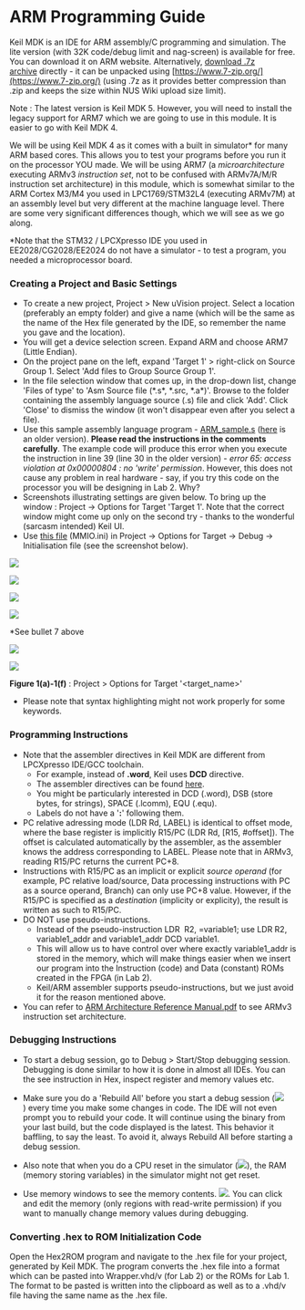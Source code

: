 # ARM Programming Guide

Keil MDK is an IDE for ARM assembly/C programming and simulation. The lite version (with 32K code/debug limit and nag-screen) is available for free. You can download it on ARM website. Alternatively, [download .7z archive](Keil.7z) directly - it can be unpacked using [https://www.7-zip.org/](https://www.7-zip.org/) (using .7z as it provides better compression than .zip and keeps the size within NUS Wiki upload size limit).

Note : The latest version is Keil MDK 5. However, you will need to install the legacy support for ARM7 which we are going to use in this module. It is easier to go with Keil MDK 4.

We will be using Keil MDK 4 as it comes with a built in simulator\* for many ARM based cores. This allows you to test your programs before you run it on the processor YOU made. We will be using ARM7 (a _microarchitecture_ executing ARMv3 _instruction set_, not to be confused with ARMv7A/M/R instruction set architecture) in this module, which is somewhat similar to the ARM Cortex M3/M4 you used in LPC1769/STM32L4 (executing ARMv7M) at an assembly level but very different at the machine language level. There are some very significant differences though, which we will see as we go along.

\*Note that the STM32 / LPCXpresso IDE you used in EE2028/CG2028/EE2024 do not have a simulator - to test a program, you needed a microprocessor board.

### Creating a Project and Basic Settings

*   To create a new project, Project > New uVision project. Select a location (preferably an empty folder) and give a name (which will be the same as the name of the Hex file generated by the IDE, so remember the name you gave and the location).
*   You will get a device selection screen. Expand ARM and choose ARM7 (Little Endian).
*   On the project pane on the left, expand 'Target 1' > right-click on Source Group 1. Select 'Add files to Group Source Group 1'.
*   In the file selection window that comes up, in the drop-down list, change 'Files of type' to 'Asm Source file (\*.s\*, \*.src, \*.a\*)'. Browse to the folder containing the assembly language source (.s) file and click 'Add'. Click 'Close' to dismiss the window (it won't disappear even after you select a file).
*   Use this sample assembly language program - [ARM\_sample.s](ARM_sample.s) ([here](old_arm_sample.s) is an older version). **Please read the instructions in the comments carefully**. The example code will produce this error when you execute the instruction in line 39 (line 30 in the older version) - _error 65: access violation at 0x00000804 : no 'write' permission_. However, this does not cause any problem in real hardware - say, if you try this code on the processor you will be designing in Lab 2. Why?
*   Screenshots illustrating settings are given below. To bring up the window : Project -> Options for Target 'Target 1'. Note that the correct window might come up only on the second try - thanks to the wonderful (sarcasm intended) Keil UI.
*   Use [this file](MMIO.ini) (MMIO.ini) in Project -> Options for Target -> Debug -> Initialisation file (see the screenshot below).

![](arm_option_target1.png)

![](arm_option_target2.png)

![](arm_option_target3.png)

![](arm_option_target4.png)

\*See bullet 7 above

![](arm_option_target5.png)

![](arm_option_target6.png)

**Figure 1(a)-1(f)** : Project > Options for Target '<target\_name>'

*   Please note that syntax highlighting might not work properly for some keywords.

### Programming Instructions

*   Note that the assembler directives in Keil MDK are different from LPCXpresso IDE/GCC toolchain. 
    *   For example, instead of **.word**, Keil uses **DCD** directive. 
    *   The assembler directives can be found [here](http://www.keil.com/support/man/docs/armasm/armasm_dom1361290000455.htm). 
    *   You might be particularly interested in DCD (.word), DSB (store bytes, for strings), SPACE (.lcomm), EQU (.equ). 
    *   Labels do not have a '**:**' following them.
*   PC relative adressing mode (LDR Rd, LABEL) is identical to offset mode, where the base register is implicitly R15/PC (LDR Rd, \[R15, #offset\]). The offset is calculated automatically by the assembler, as the assembler knows the address corresponding to LABEL. Please note that in ARMv3, reading R15/PC returns the current PC+8. 
*   Instructions with R15/PC as an implicit or explicit _source operand_ (for example, PC relative load/source, Data processing instructions with PC as a source operand, Branch) can only use PC+8 value. However, if the R15/PC is specified as a _destination_ (implicity or explicity), the result is written as such to R15/PC.  
*   DO NOT use pseudo-instructions. 
    *   Instead of the pseudo-instruction LDR  R2, =variable1; use LDR R2, variable1\_addr and variable1\_addr DCD variable1. 
    *   This will allow us to have control over where exactly variable1\_addr is stored in the memory, which will make things easier when we insert our program into the Instruction (code) and Data (constant) ROMs created in the FPGA (in Lab 2).
    *   Keil/ARM assembler supports pseudo-instructions, but we just avoid it for the reason mentioned above.
*   You can refer to [ARM Architecture Reference Manual.pdf](ARM_Architecture_Reference_Manual.pdf) to see ARMv3 instruction set architecture.

### Debugging Instructions

*   To start a debug session, go to Debug > Start/Stop debugging session. Debugging is done similar to how it is done in almost all IDEs. You can the see instruction in Hex, inspect register and memory values etc.  
      
    
*   Make sure you do a 'Rebuild All' before you start a debug session (![](arm_rebuild.png)) every time you make some changes in code. The IDE will not even prompt you to rebuild your code. It will continue using the binary from your last build, but the code displayed is the latest. This behavior it baffling, to say the least. To avoid it, always Rebuild All before starting a debug session.  
      
    
*   Also note that when you do a CPU reset in the simulator (![](arm_reset.png)), the RAM (memory storing variables) in the simulator might not get reset.  
      
    
*   Use memory windows to see the memory contents. ![](arm_mem_windows.png). You can click and edit the memory (only regions with read-write permission) if you want to manually change memory values during debugging.

### Converting .hex to ROM Initialization Code

Open the Hex2ROM program and navigate to the .hex file for your project, generated by Keil MDK. The program converts the .hex file into a format which can be pasted into Wrapper.vhd/v (for Lab 2) or the ROMs for Lab 1. The format to be pasted is written into the clipboard as well as to a .vhd/v file having the same name as the .hex file.  
